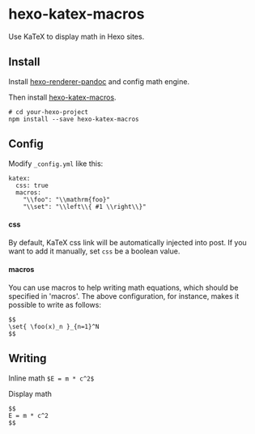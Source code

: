 # hexo-katex-macros

Use KaTeX to display math in Hexo sites.

## Install 

Install [hexo-renderer-pandoc](https://github.com/wzpan/hexo-renderer-pandoc) and config math engine.

Then install [hexo-katex-macros](https://www.npmjs.com/package/hexo-katex-macros).

```
# cd your-hexo-project
npm install --save hexo-katex-macros
```

## Config

Modify `_config.yml` like this:

```
katex:
  css: true
  macros:
    "\\foo": "\\mathrm{foo}"
    "\\set": "\\left\\{ #1 \\right\\}"
```

#### css

By default, KaTeX css link will be automatically injected into post.
If you want to add it manually, set `css` be a boolean value.

#### macros

You can use macros to help writing math equations, which should be specified in 'macros'.
The above configuration, for instance, makes it possible to write as follows:

```
$$
\set{ \foo(x)_n }_{n=1}^N
$$
```

## Writing

Inline math `$E = m * c^2$`

Display math

```
$$
E = m * c^2
$$
```
